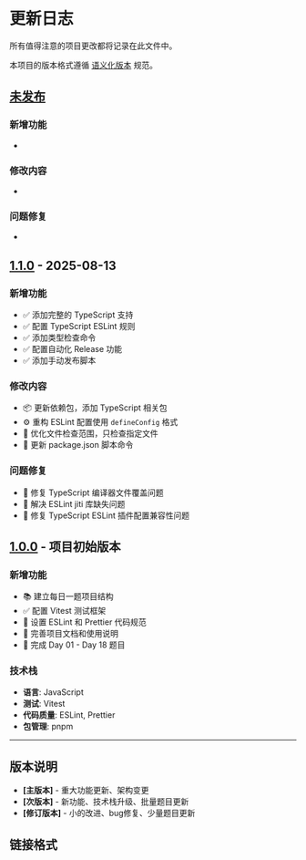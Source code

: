 # 更新日志

所有值得注意的项目更改都将记录在此文件中。

本项目的版本格式遵循 [语义化版本](https://semver.org/lang/zh-CN/) 规范。

## [未发布]

### 新增功能

-

### 修改内容

-

### 问题修复

-

## [1.1.0] - 2025-08-13

### 新增功能

- ✅ 添加完整的 TypeScript 支持
- ✅ 配置 TypeScript ESLint 规则
- ✅ 添加类型检查命令
- ✅ 配置自动化 Release 功能
- ✅ 添加手动发布脚本

### 修改内容

- 📦 更新依赖包，添加 TypeScript 相关包
- ⚙️ 重构 ESLint 配置使用 `defineConfig` 格式
- 🔧 优化文件检查范围，只检查指定文件
- 📝 更新 package.json 脚本命令

### 问题修复

- 🐛 修复 TypeScript 编译器文件覆盖问题
- 🐛 解决 ESLint jiti 库缺失问题
- 🐛 修复 TypeScript ESLint 插件配置兼容性问题

## [1.0.0] - 项目初始版本

### 新增功能

- 📚 建立每日一题项目结构
- ✅ 配置 Vitest 测试框架
- 🔧 设置 ESLint 和 Prettier 代码规范
- 📖 完善项目文档和使用说明
- 🎯 完成 Day 01 - Day 18 题目

### 技术栈

- **语言**: JavaScript
- **测试**: Vitest
- **代码质量**: ESLint, Prettier
- **包管理**: pnpm

---

## 版本说明

- **[主版本]** - 重大功能更新、架构变更
- **[次版本]** - 新功能、技术栈升级、批量题目更新
- **[修订版本]** - 小的改进、bug修复、少量题目更新

## 链接格式

[未发布]: https://github.com/506-FETL/one-question-per-day/compare/v1.1.0...HEAD
[1.1.0]: https://github.com/506-FETL/one-question-per-day/compare/v1.0.0...v1.1.0
[1.0.0]: https://github.com/506-FETL/one-question-per-day/releases/tag/v1.0.0
